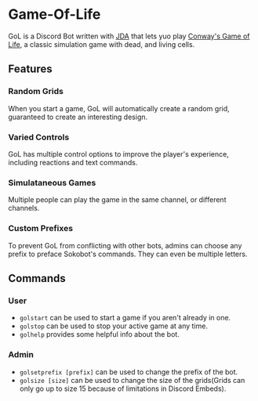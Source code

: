# Game-Of-Life
GoL is a Discord Bot written with [JDA](https://github.com/DV8FromTheWorld/JDA) that lets yuo play [Conway's Game of Life](https://en.wikipedia.org/wiki/Conway's_Game_of_Life), a classic simulation game with dead, and living cells.

## Features
### Random Grids
When you start a game, GoL will automatically create a random grid, guaranteed to create an interesting design.
### Varied Controls
GoL has multiple control options to improve the player's experience, including reactions and text commands.
### Simulataneous Games
Multiple people can play the game in the same channel, or different channels.
### Custom Prefixes
To prevent GoL from conflicting with other bots, admins can choose any prefix to preface Sokobot's commands. They can even be multiple letters.

## Commands
### User
- ``golstart`` can be used to start a game if you aren't already in one.
- ``golstop`` can be used to stop your active game at any time.
- ``golhelp`` provides some helpful info about the bot.
### Admin
- ``golsetprefix [prefix]`` can be used to change the prefix of the bot.
- ``golsize [size]`` can be used to change the size of the grids(Grids can only go up to size 15 because of limitations in Discord Embeds).
